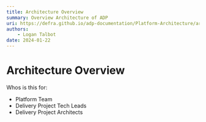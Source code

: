 ```yaml
---
title: Architecture Overview
summary: Overview Architecture of ADP
uri: https://defra.github.io/adp-documentation/Platform-Architecture/architecture-overview/
authors:
    - Logan Talbot
date: 2024-01-22
---
```



# Architecture Overview

Whos is this for:

- Platform Team
- Delivery Project Tech Leads
- Delivery Project Architects
